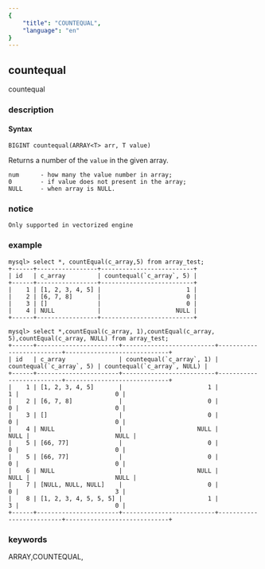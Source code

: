 ```yaml
---
{
    "title": "COUNTEQUAL",
    "language": "en"
}
---
```


<!-- 
Licensed to the Apache Software Foundation (ASF) under one
or more contributor license agreements.  See the NOTICE file
distributed with this work for additional information
regarding copyright ownership.  The ASF licenses this file
to you under the Apache License, Version 2.0 (the
"License"); you may not use this file except in compliance
with the License.  You may obtain a copy of the License at

  http://www.apache.org/licenses/LICENSE-2.0

Unless required by applicable law or agreed to in writing,
software distributed under the License is distributed on an
"AS IS" BASIS, WITHOUT WARRANTIES OR CONDITIONS OF ANY
KIND, either express or implied.  See the License for the
specific language governing permissions and limitations
under the License.
-->

## countequal

countequal

### description

#### Syntax

`BIGINT countequal(ARRAY<T> arr, T value)`

Returns a number of the `value` in the given array.

```
num      - how many the value number in array;
0        - if value does not present in the array;
NULL     - when array is NULL.
```

### notice

`Only supported in vectorized engine`

### example

```
mysql> select *, countEqual(c_array,5) from array_test;
+------+-----------------+--------------------------+
| id   | c_array         | countequal(`c_array`, 5) |
+------+-----------------+--------------------------+
|    1 | [1, 2, 3, 4, 5] |                        1 |
|    2 | [6, 7, 8]       |                        0 |
|    3 | []              |                        0 |
|    4 | NULL            |                     NULL |
+------+-----------------+--------------------------+

mysql> select *,countEqual(c_array, 1),countEqual(c_array, 5),countEqual(c_array, NULL) from array_test;
+------+-----------------------+--------------------------+--------------------------+-----------------------------+
| id   | c_array               | countequal(`c_array`, 1) | countequal(`c_array`, 5) | countequal(`c_array`, NULL) |
+------+-----------------------+--------------------------+--------------------------+-----------------------------+
|    1 | [1, 2, 3, 4, 5]       |                        1 |                        1 |                           0 |
|    2 | [6, 7, 8]             |                        0 |                        0 |                           0 |
|    3 | []                    |                        0 |                        0 |                           0 |
|    4 | NULL                  |                     NULL |                     NULL |                        NULL |
|    5 | [66, 77]              |                        0 |                        0 |                           0 |
|    5 | [66, 77]              |                        0 |                        0 |                           0 |
|    6 | NULL                  |                     NULL |                     NULL |                        NULL |
|    7 | [NULL, NULL, NULL]    |                        0 |                        0 |                           3 |
|    8 | [1, 2, 3, 4, 5, 5, 5] |                        1 |                        3 |                           0 |
+------+-----------------------+--------------------------+--------------------------+-----------------------------+
```

### keywords

ARRAY,COUNTEQUAL,

